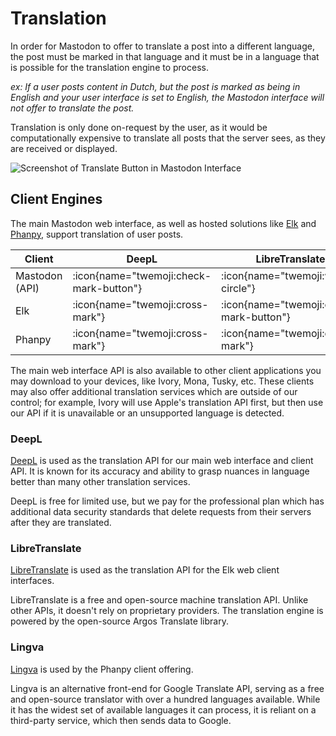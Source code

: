 # Translation

In order for Mastodon to offer to translate a post into a different language, the post must be marked in that language and it must be in a language that is possible for the translation engine to process.

_ex: If a user posts content in Dutch, but the post is marked as being in English and your user interface is set to English, the Mastodon interface will not offer to translate the post._

Translation is only done on-request by the user, as it would be computationally expensive to translate all posts that the server sees, as they are received or displayed.

![Screenshot of Translate Button in Mastodon Interface](/translate.png)

## Client Engines

The main Mastodon web interface, as well as hosted solutions like [Elk](https://elk.zone) and [Phanpy](https://phanpy.social), support translation of user posts.

| Client | DeepL | LibreTranslate | Lingva |
|--------|-------|----------------|--------|
| Mastodon (API)    | :icon{name="twemoji:check-mark-button"}   | :icon{name="twemoji:white-circle"}        | :icon{name="twemoji:cross-mark"}          |
| Elk               | :icon{name="twemoji:cross-mark"}          | :icon{name="twemoji:check-mark-button"}   | :icon{name="twemoji:cross-mark"}          |
| Phanpy            | :icon{name="twemoji:cross-mark"}          | :icon{name="twemoji:cross-mark"}          | :icon{name="twemoji:check-mark-button"}   |

The main web interface API is also available to other client applications you may download to your devices, like Ivory, Mona, Tusky, etc.
These clients may also offer additional translation services which are outside of our control; for example, Ivory will use Apple's translation API first, but then use our API if it is unavailable or an unsupported language is detected.

### DeepL

[DeepL](https://www.deepl.com/whydeepl) is used as the translation API for our main web interface and client API.
It is known for its accuracy and ability to grasp nuances in language better than many other translation services.

DeepL is free for limited use, but we pay for the professional plan which has additional data security standards that delete requests from their servers after they are translated.

### LibreTranslate

[LibreTranslate](https://github.com/LibreTranslate/LibreTranslate) is used as the translation API for the Elk web client interfaces.

LibreTranslate is a free and open-source machine translation API.
Unlike other APIs, it doesn't rely on proprietary providers.
The translation engine is powered by the open-source Argos Translate library.

### Lingva

[Lingva](https://github.com/thedaviddelta/lingva-translate) is used by the Phanpy client offering.

Lingva is an alternative front-end for Google Translate API, serving as a free and open-source translator with over a hundred languages available.
While it has the widest set of available languages it can process, it is reliant on a third-party service, which then sends data to Google.
